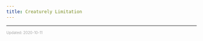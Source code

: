 ```yaml
---
title: Creaturely Limitation
---
```


---

<sup><sub><font color="#a6a6a6">Updated: 2020-10-11</font></sub></sup>
